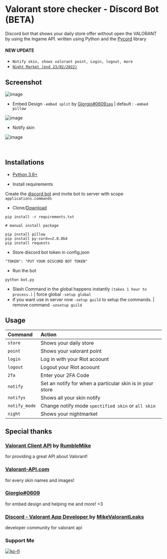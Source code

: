 # Valorant store checker - Discord Bot (BETA)
Discord bot that shows your daily store offer without open the VALORANT by using the Ingame API.
written using Python and the [Pycord](https://github.com/Pycord-Development/pycord) library <br>

#### NEW UPDATE 
* `Notify skin, shows valorant point, Login, logout, more`
* [`Night Market (end 23/02/2022)`](https://i.imgur.com/n1KSay4.png)

## Screenshot

![image](https://i.imgur.com/I0rHtiM.png)
<br>
* Embed Design `-embed split` by [Giorgio#0609](https://github.com/giorgi-o)[`img`](https://i.imgur.com/qzrI0qF.png) | default : `-embed pillow` 

![image](https://i.imgur.com/J1Dptta.png)

* Notify skin

![image](https://i.imgur.com/ijjvQV3.png)


<!-- ![image](https://i.imgur.com/xPZ5vAu.gif)
![image](https://i.imgur.com/AV6Pj5d.png) -->
<br>

## Installations

* [Python 3.8+](https://www.python.org/downloads/)

* Install requirements

Create the [discord bot](https://discord.com/developers/applications) and invite bot to server with scope `applications.commands`

* Clone/[Download](https://github.com/staciax/ValorantStoreChecker-discord-bot/archive/refs/heads/master.zip)

```
pip install -r requirements.txt
```

```
# manual install package

pip install pillow
pip install py-cord==2.0.0b4
pip install requests
```

* Store discord bot token in config.json
```
"TOKEN": "PUT YOUR DISCORD BOT TOKEN"
```
* Run the bot
```
python bot.py
```
* Slash Command in the global happens instantly `(takes 1 hour to process.)` | force global `-setup global`
* if you want use in server now `-setup guild` to setup the commands. | remove command `-unsetup guild`

## Usage

| Command                       | Action                                                                                                     |
| :---------------------------- | :--------------------------------------------------------------------------------------------------------- |
| `store`  | Shows your daily store |
| `point`  | Shows your valorant point |
| `login`  | Log in with your Riot acoount |
| `logout`  | Logout your Riot acoount |
| `2fa`  | Enter your 2FA Code |
| `notify`  | Set an notify for when a particular skin is in your store |
| `notifys`  | Shows all your skin notify |
| `notify_mode`  | Change notify mode `spectified skin` or `all skin` |
| `night`  | Shows your nightmarket |

## Special thanks

### [Valorant Client API](https://github.com/RumbleMike/ValorantClientAPI) by [RumbleMike](https://github.com/RumbleMike)
for providing a great API about Valorant!

### [Valorant-API.com](https://valorant-api.com/)
for every skin names and images!

### [Giorgio#0609](https://github.com/giorgi-o)
for embed design and helping me and more! <3

### [Discord - Valorant App Developer ](https://discord.gg/a9yzrw3KAm) by [MikeValorantLeaks](https://github.com/RumbleMike)
developer community for valorant api

### Support Me

[![ko-fi](https://ko-fi.com/img/githubbutton_sm.svg)](https://ko-fi.com/staciax)